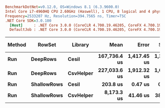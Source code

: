 ``` ini

BenchmarkDotNet=v0.12.0, OS=Windows 8.1 (6.3.9600.0)
Intel Core i7-4960HQ CPU 2.60GHz (Haswell), 1 CPU, 8 logical and 4 physical cores
Frequency=2533207 Hz, Resolution=394.7565 ns, Timer=TSC
.NET Core SDK=3.0.100
  [Host]     : .NET Core 3.0.0 (CoreCLR 4.700.19.46205, CoreFX 4.700.19.46214), X64 RyuJIT
  DefaultJob : .NET Core 3.0.0 (CoreCLR 4.700.19.46205, CoreFX 4.700.19.46214), X64 RyuJIT


```
| Method |      RowSet |   Library |         Mean |       Error |      StdDev |     Gen 0 | Gen 1 | Gen 2 |   Allocated |
|------- |------------ |---------- |-------------:|------------:|------------:|----------:|------:|------:|------------:|
|    **Run** |    **DeepRows** |     **Cesil** | **167,736.4 us** | **1,417.45 us** | **1,325.89 us** |         **-** |     **-** |     **-** |   **7745.6 KB** |
|    **Run** |    **DeepRows** | **CsvHelper** | **227,033.6 us** | **1,912.32 us** | **1,695.22 us** | **1000.0000** |     **-** |     **-** | **77462.29 KB** |
|    **Run** | **ShallowRows** |     **Cesil** |     **203.8 us** |     **0.47 us** |     **0.44 us** |         **-** |     **-** |     **-** |     **9.96 KB** |
|    **Run** | **ShallowRows** | **CsvHelper** |   **8,173.3 us** |    **41.46 us** |    **38.78 us** |         **-** |     **-** |     **-** |   **212.34 KB** |
